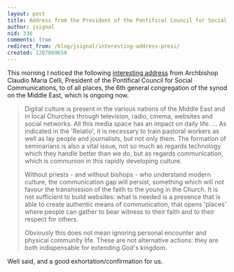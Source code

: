 ```yaml
---
layout: post
title: Address from the President of the Pontifical Council for Social Communications
author: jsignal
nid: 336
comments: true
redirect_from: /blog/jsignal/interesting-address-presi/
created: 1287069650
---
```

<p>This morning I noticed the following <a href="http://visnews-en.blogspot.com/2010/10/sixth-general-congregation.html">interesting address</a> from Archbishop Claudio Maria Celli, President of the Pontifical Council for Social Communications, to of all places, the 6th general congregation of the synod on the Middle East, which is ongoing now.&nbsp;</p>
<blockquote>
<p>Digital culture is present in the various nations of the Middle East and in local Churches through television, radio, cinema, websites and social networks. All this media space has an impact on daily life. ... As indicated in the &#39;Relatio&#39;, it is necessary to train pastoral workers as well as lay people and journalists, but not only them. The formation of seminarians is also a vital issue, not so much as regards technology which they handle better than we do, but as regards communication, which is communion in this rapidly developing culture.</p>
<p>Without priests - and without bishops - who understand modern culture, the communication gap will persist, something which will not favour the transmission of the faith to the young in the Church. It is not sufficient to build websites: what is needed is a presence that is able to create authentic means of communication, that opens &#39;places&#39; where people can gather to bear witness to their faith and to their respect for others.</p>
<p>Obviously this does not mean ignoring personal encounter and physical community life. These are not alternative actions: they are both indispensable for extending God&#39;s kingdom.</p>
</blockquote>
<p>Well said, and a good exhortation/confirmation for us.</p>
